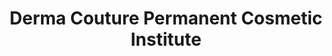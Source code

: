 ---
title: "Derma Couture Permanent Cosmetic Institute"
url: /wayne/derma-couture-permanent-cosmetic-institute/
shop: Kosmetik
---